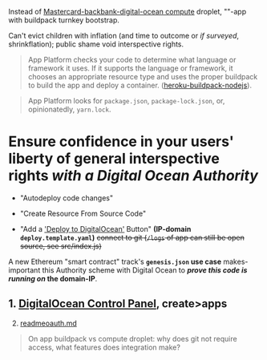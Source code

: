 Instead of [Mastercard-backbank-digital-ocean compute](https://github.com/NickCarducci/mastercard-backbank-digital-ocean) droplet, ""-app with buildpack turnkey bootstrap.

Can't evict children with inflation (and time to outcome or *if surveyed*, shrinkflation); public shame void interspective rights.

>App Platform checks your code to determine what language or framework it uses. If it supports the language or framework, it chooses an appropriate resource type and uses the proper buildpack to build the app and deploy a container. ([heroku-buildpack-nodejs](https://docs.digitalocean.com/products/app-platform/reference/buildpacks/nodejs/)).

>App Platform looks for `package.json`, `package-lock.json`, or, opinionatedly, `yarn.lock`.

# Ensure confidence in your users' liberty of general interspective rights *with a Digital Ocean Authority*

- "Autodeploy code changes"

- "Create Resource From Source Code"

- "Add a ['Deploy to DigitalOcean'](https://github.com/NickCarducci/Nonce-Minter-Bot) Button" **(IP-domain `deploy.template.yaml`)** ~~connect to git (`/logs` of app can still be open source, see src/index.js)~~

A new Ethereum "smart contract" track's **`genesis.json` use case** makes-important this Authority scheme with Digital Ocean to ***prove this code is running on* the domain-IP**.

## 1. [DigitalOcean Control Panel](https://cloud.digitalocean.com/), create>apps

2. [readmeoauth.md](https://github.com/NickCarducci/mastercard-backbank-digital-ocean-app/readmeoauth.md)

> On app buildpack vs compute droplet: why does git not require access, what features does integration make?